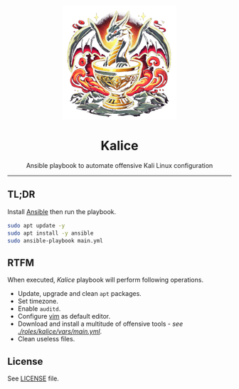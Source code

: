 <p align="center"><img src="images/kalice.png" width="256" height="256" alt="Kalice"></p>
<h1 align="center">Kalice</h1>
<p align="center">Ansible playbook to automate offensive Kali Linux configuration</p>
<hr>

## TL;DR

Install [Ansible](https://docs.ansible.com/) then run the playbook.

```bash
sudo apt update -y
sudo apt install -y ansible
sudo ansible-playbook main.yml
```

## RTFM

When executed, *Kalice* playbook will perform following operations.

* Update, upgrade and clean `apt` packages.
* Set timezone.
* Enable `auditd`.
* Configure [vim](https://www.vim.org/) as default editor.
* Download and install a multitude of offensive tools - *see [./roles/kalice/vars/main.yml](./roles/kalice/vars/main.yml)*.
* Clean useless files.

## License

See [LICENSE](./LICENSE.txt) file.
